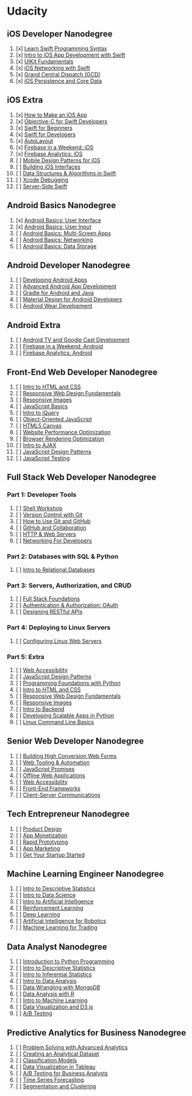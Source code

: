 # Udacity

## iOS Developer Nanodegree

1. [x] [Learn Swift Programming Syntax](https://www.udacity.com/course/learn-swift-programming-syntax--ud902)
1. [x] [Intro to iOS App Development with Swift](https://www.udacity.com/course/intro-to-ios-app-development-with-swift--ud585)
1. [x] [UIKit Fundamentals](https://www.udacity.com/course/uikit-fundamentals--ud788)
1. [x] [iOS Networking with Swift](https://www.udacity.com/course/ios-networking-with-swift--ud421)
1. [x] [Grand Central Dispatch (GCD)](https://www.udacity.com/course/grand-central-dispatch-gcd--ud576)
1. [x] [iOS Persistence and Core Data](https://www.udacity.com/course/ios-persistence-and-core-data--ud325)

## iOS Extra

1. [x] [How to Make an iOS App](https://www.udacity.com/course/how-to-make-an-ios-app--ud607)
1. [x] [Objective-C for Swift Developers](https://www.udacity.com/course/objective-c-for-swift-developers--ud1009)
1. [x] [Swift for Beginners](https://www.udacity.com/course/swift-for-beginners--ud1022)
1. [x] [Swift for Developers](https://www.udacity.com/course/swift-for-developers--ud1025)
1. [x] [AutoLayout](https://www.udacity.com/course/auto-layout--ud1026)
1. [x] [Firebase in a Weekend: iOS](https://www.udacity.com/course/firebase-in-a-weekend-by-google-ios--ud0351)
1. [x] [Firebase Analytics: iOS](https://www.udacity.com/course/firebase-analytics-ios--ud353)
1. [ ] [Mobile Design Patterns for iOS](https://www.udacity.com/course/ios-design-patterns--ud1029)
1. [ ] [Building iOS Interfaces](https://www.udacity.com/course/building-ios-interfaces--ud1027)
1. [ ] [Data Structures & Algorithms in Swift](https://www.udacity.com/course/data-structures-and-algorithms-in-swift--ud1011)
1. [ ] [Xcode Debugging](https://www.udacity.com/course/xcode-debugging--ud774)
1. [ ] [Server-Side Swift](https://www.udacity.com/course/server-side-swift--ud1031)

## Android Basics Nanodegree

1. [x] [Android Basics: User Interface](https://www.udacity.com/course/android-basics-user-interface--ud834)
1. [x] [Android Basics: User Input](https://www.udacity.com/course/android-basics-user-input--ud836)
1. [ ] [Android Basics: Multi-Screen Apps](https://www.udacity.com/course/android-basics-multiscreen-apps--ud839)
1. [ ] [Android Basics: Networking](https://www.udacity.com/course/android-basics-networking--ud843)
1. [ ] [Android Basics: Data Storage](https://www.udacity.com/course/android-basics-data-storage--ud845)

## Android Developer Nanodegree

1. [ ] [Developing Android Apps](https://www.udacity.com/course/developing-android-apps--ud853ar)
1. [ ] [Advanced Android App Development](https://www.udacity.com/course/advanced-android-app-development--ud855)
1. [ ] [Gradle for Android and Java](https://www.udacity.com/course/gradle-for-android-and-java--ud867)
1. [ ] [Material Design for Android Developers](https://www.udacity.com/course/material-design-for-android-developers--ud862)
1. [ ] [Android Wear Development](https://www.udacity.com/course/android-wear-development--ud875A)

## Android Extra

1. [ ] [Android TV and Google Cast Development](https://www.udacity.com/course/android-tv-and-google-cast-development--ud875B)
1. [ ] [Firebase in a Weekend: Android](https://www.udacity.com/course/firebase-in-a-weekend-by-google-android--ud0352)
1. [ ] [Firebase Analytics: Android](https://www.udacity.com/course/firebase-analytics-android--ud354)

## Front-End Web Developer Nanodegree

1. [ ] [Intro to HTML and CSS](https://www.udacity.com/course/intro-to-html-and-css--ud304)
1. [ ] [Responsive Web Design Fundamentals](https://www.udacity.com/course/responsive-web-design-fundamentals--ud893)
1. [ ] [Responsive Images](https://www.udacity.com/course/responsive-images--ud882)
1. [ ] [JavaScript Basics](https://www.udacity.com/course/javascript-basics--ud804)
1. [ ] [Intro to jQuery](https://www.udacity.com/course/intro-to-jquery--ud245)
1. [ ] [Object-Oriented JavaScript](https://www.udacity.com/course/object-oriented-javascript--ud015)
1. [ ] [HTML5 Canvas](https://www.udacity.com/course/html5-canvas--ud292)
1. [ ] [Website Performance Optimization](https://www.udacity.com/course/website-performance-optimization--ud884)
1. [ ] [Browser Rendering Optimization](https://www.udacity.com/course/browser-rendering-optimization--ud860)
1. [ ] [Intro to AJAX](https://www.udacity.com/course/intro-to-ajax--ud110)
1. [ ] [JavaScript Design Patterns](https://www.udacity.com/course/javascript-design-patterns--ud989)
1. [ ] [JavaScript Testing](https://www.udacity.com/course/javascript-testing--ud549)

## Full Stack Web Developer Nanodegree

### Part 1: Developer Tools

1. [ ] [Shell Workshop](https://www.udacity.com/course/shell-workshop--ud206)
1. [ ] [Version Control with Git](https://www.udacity.com/course/version-control-with-git--ud123)
1. [ ] [How to Use Git and GitHub](https://www.udacity.com/course/how-to-use-git-and-github--ud775)
1. [ ] [GitHub and Collaboration](https://www.udacity.com/course/github-collaboration--ud456)
1. [ ] [HTTP & Web Servers](https://www.udacity.com/course/http-web-servers--ud303)
1. [ ] [Networking For Developers](https://www.udacity.com/course/networking-for-web-developers--ud256)

### Part 2: Databases with SQL & Python

1. [ ] [Intro to Relational Databases](https://www.udacity.com/course/intro-to-relational-databases--ud197)

### Part 3: Servers, Authorization, and CRUD

1. [ ] [Full Stack Foundations](https://www.udacity.com/course/full-stack-foundations--ud088)
1. [ ] [Authentication & Authorization: OAuth](https://www.udacity.com/course/authentication-authorization-oauth--ud330)
1. [ ] [Designing RESTful APIs](https://www.udacity.com/course/designing-restful-apis--ud388)

### Part 4: Deploying to Linux Servers

1. [ ] [Configuring Linux Web Servers](https://www.udacity.com/course/configuring-linux-web-servers--ud299)

### Part 5: Extra

1. [ ] [Web Accessibility](https://www.udacity.com/course/web-accessibility--ud891)
1. [ ] [JavaScript Design Patterns](https://www.udacity.com/course/javascript-design-patterns--ud989)
1. [ ] [Programming Foundations with Python](https://www.udacity.com/course/programming-foundations-with-python--ud036)
1. [ ] [Intro to HTML and CSS](https://www.udacity.com/course/intro-to-html-and-css--ud304)
1. [ ] [Responsive Web Design Fundamentals](https://www.udacity.com/course/responsive-web-design-fundamentals--ud893)
1. [ ] [Responsive Images](https://www.udacity.com/course/responsive-images--ud882)
1. [ ] [Intro to Backend](https://www.udacity.com/course/intro-to-backend--ud171)
1. [ ] [Developing Scalable Apps in Python](https://www.udacity.com/course/developing-scalable-apps-in-python--ud858)
1. [ ] [Linux Command Line Basics](https://www.udacity.com/course/linux-command-line-basics--ud595)

## Senior Web Developer Nanodegree

1. [ ] [Building High Conversion Web Forms](https://www.udacity.com/course/building-high-conversion-web-forms--ud890)
1. [ ] [Web Tooling & Automation](https://www.udacity.com/course/web-tooling-automation--ud892)
1. [ ] [JavaScript Promises](https://www.udacity.com/course/javascript-promises--ud898)
1. [ ] [Offline Web Applications](https://www.udacity.com/course/offline-web-applications--ud899)
1. [ ] [Web Accessibility](https://www.udacity.com/course/web-accessibility--ud891)
1. [ ] [Front-End Frameworks](https://www.udacity.com/course/front-end-frameworks--ud894)
1. [ ] [Client-Server Communications](https://www.udacity.com/course/client-server-communication--ud897)

## Tech Entrepreneur Nanodegree

1. [ ] [Product Design](https://www.udacity.com/course/product-design--ud509)
1. [ ] [App Monetization](https://www.udacity.com/course/app-monetization--ud518)
1. [ ] [Rapid Prototyping](https://www.udacity.com/course/rapid-prototyping--ud723)
1. [ ] [App Marketing](https://www.udacity.com/course/app-marketing--ud719)
1. [ ] [Get Your Startup Started](https://www.udacity.com/course/get-your-startup-started--ud806)

## Machine Learning Engineer Nanodegree

1. [ ] [Intro to Descriptive Statistics](https://www.udacity.com/course/intro-to-descriptive-statistics--ud827)
1. [ ] [Intro to Data Science](https://www.udacity.com/course/intro-to-data-science--ud359)
1. [ ] [Intro to Artificial Intelligence](https://www.udacity.com/course/intro-to-artificial-intelligence--cs271)
1. [ ] [Reinforcement Learning](https://www.udacity.com/course/reinforcement-learning--ud600)
1. [ ] [Deep Learning](https://www.udacity.com/course/deep-learning--ud730)
1. [ ] [Artificial Intelligence for Robotics](https://www.udacity.com/course/artificial-intelligence-for-robotics--cs373)
1. [ ] [Machine Learning for Trading](https://www.udacity.com/course/machine-learning-for-trading--ud501)

## Data Analyst Nanodegree

1. [ ] [Introduction to Python Programming](https://www.udacity.com/course/introduction-to-python--ud1110)
1. [ ] [Intro to Descriptive Statistics](https://www.udacity.com/course/intro-to-descriptive-statistics--ud827)
1. [ ] [Intro to Inferential Statistics](https://www.udacity.com/course/intro-to-inferential-statistics--ud201)
1. [ ] [Intro to Data Analysis](https://www.udacity.com/course/intro-to-data-analysis--ud170)
1. [ ] [Data Wrangling with MongoDB](https://www.udacity.com/course/data-wrangling-with-mongodb--ud032)
1. [ ] [Data Analysis with R](https://www.udacity.com/course/data-analysis-with-r--ud651)
1. [ ] [Intro to Machine Learning](https://www.udacity.com/course/intro-to-machine-learning--ud120)
1. [ ] [Data Visualization and D3.js](https://www.udacity.com/course/data-visualization-and-d3js--ud507)
1. [ ] [A/B Testing](https://www.udacity.com/course/ab-testing--ud257)

## Predictive Analytics for Business Nanodegree

1. [ ] [Problem Solving with Advanced Analytics](https://www.udacity.com/course/problem-solving-with-advanced-analytics--ud976)
1. [ ] [Creating an Analytical Dataset](https://www.udacity.com/course/creating-an-analytical-dataset--ud977)
1. [ ] [Classification Models](https://www.udacity.com/course/classification-models--ud978)
1. [ ] [Data Visualization in Tableau](https://www.udacity.com/course/data-visualization-in-tableau--ud1006)
1. [ ] [A/B Testing for Business Analysts](https://www.udacity.com/course/ab-testing--ud979)
1. [ ] [Time Series Forecasting](https://www.udacity.com/course/time-series-forecasting--ud980)
1. [ ] [Segmentation and Clustering](https://www.udacity.com/course/segmentation-and-clustering--ud981)

